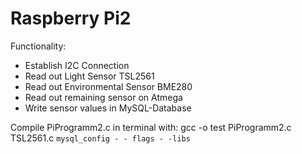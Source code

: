 # Raspberry Pi2


Functionality:
- Establish I2C Connection 
- Read out Light Sensor TSL2561
- Read out Environmental Sensor BME280
- Read out remaining sensor on Atmega
- Write sensor values in MySQL-Database


Compile PiProgramm2.c in terminal with:
gcc -o test PiProgramm2.c TSL2561.c ``mysql_config - - flags - -libs``
